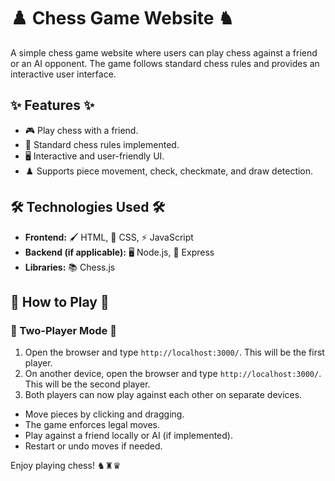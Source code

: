 # ♟️ Chess Game Website ♞

A simple chess game website where users can play chess against a friend or an AI opponent. The game follows standard chess rules and provides an interactive user interface.

## ✨ Features ✨

- 🎮 Play chess with a friend.
- 📜 Standard chess rules implemented.
- 🖥️ Interactive and user-friendly UI.
- ♟️ Supports piece movement, check, checkmate, and draw detection.

## 🛠️ Technologies Used 🛠️

- **Frontend:** 🖌️ HTML, 🎨 CSS, ⚡ JavaScript
- **Backend (if applicable):** 🖥️ Node.js, 🚀 Express
- **Libraries:** 📚 Chess.js

## 🎲 How to Play 🎲

### 👫 Two-Player Mode 👫

1. Open the browser and type `http://localhost:3000/`. This will be the first player.
2. On another device, open the browser and type `http://localhost:3000/`. This will be the second player.
3. Both players can now play against each other on separate devices.


- Move pieces by clicking and dragging.
- The game enforces legal moves.
- Play against a friend locally or AI (if implemented).
- Restart or undo moves if needed.


Enjoy playing chess! ♞♜♛
